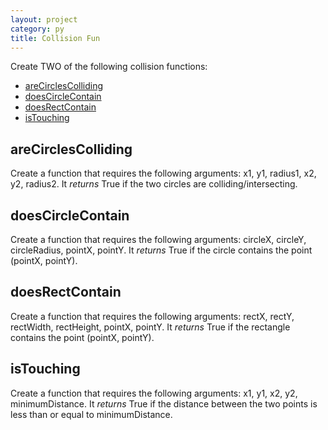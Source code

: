 ```yaml
---
layout: project
category: py
title: Collision Fun
---
```

Create TWO of the following collision functions:
- [areCirclesColliding](#arecirclescolliding)
- [doesCircleContain](#doescirclecontain)
- [doesRectContain](#doesrectcontain)
- [isTouching](#istouching)

## areCirclesColliding

Create a function that requires the following arguments: x1, y1, radius1, x2, y2, radius2. It *returns* True if the two circles are colliding/intersecting.

## doesCircleContain

Create a function that requires the following arguments: circleX, circleY, circleRadius, pointX, pointY. It *returns* True if the circle contains the point (pointX, pointY).

## doesRectContain

Create a function that requires the following arguments: rectX, rectY, rectWidth, rectHeight, pointX, pointY. It *returns* True if the rectangle contains the point (pointX, pointY).

## isTouching

Create a function that requires the following arguments: x1, y1, x2, y2, minimumDistance. It *returns* True if the distance between the two points is less than or equal to minimumDistance.

